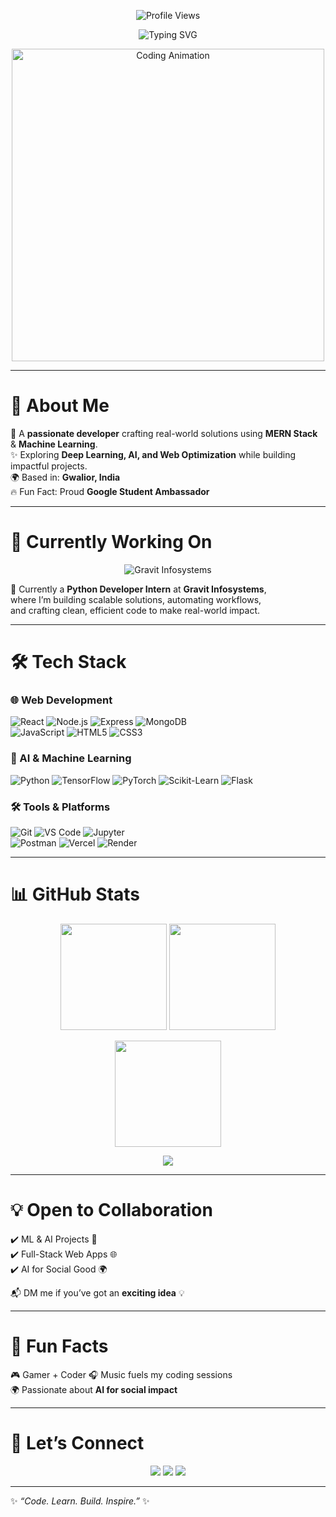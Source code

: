 <!-- GitHub Profile README -->

<!-- Typing SVG -->
<p align="center">
  <img src="https://komarev.com/ghpvc/?username=Priyanshu3369&label=Profile%20Views&color=00C2FF&style=flat-square" alt="Profile Views" />
</p>
<p align="center">
  <img src="https://readme-typing-svg.herokuapp.com?font=Fira+Code&size=28&pause=1000&color=00C2FF&center=true&vCenter=true&width=600&lines=Hey+👋,+I'm+Priyanshu!;💻+MERN+Stack+Developer;🤖+Machine+Learning+Enthusiast;🚀+Python+Developer+Intern" alt="Typing SVG" />
</p>

<!-- Banner GIF -->
<p align="center">
  <img src="https://media.giphy.com/media/qgQUggAC3Pfv687qPC/giphy.gif" width="500" alt="Coding Animation">
</p>

---

# 🚀 About Me  
🎯 A **passionate developer** crafting real-world solutions using **MERN Stack** & **Machine Learning**.  
✨ Exploring **Deep Learning, AI, and Web Optimization** while building impactful projects.  
🌍 Based in: **Gwalior, India**  
🔥 Fun Fact: Proud **Google Student Ambassador**  

---

# 💼 Currently Working On  
<p align="center">
  <img src="https://img.shields.io/badge/Gravit%20Infosystems-0078D4?style=for-the-badge&logo=python&logoColor=white" alt="Gravit Infosystems"/>
</p>

🚀 Currently a **Python Developer Intern** at **Gravit Infosystems**,  
where I’m building scalable solutions, automating workflows,  
and crafting clean, efficient code to make real-world impact.  

---

# 🛠️ Tech Stack  

### 🌐 Web Development  
![React](https://img.shields.io/badge/React-61DAFB?style=for-the-badge&logo=react&logoColor=black) 
![Node.js](https://img.shields.io/badge/Node.js-339933?style=for-the-badge&logo=nodedotjs&logoColor=white) 
![Express](https://img.shields.io/badge/Express-000000?style=for-the-badge&logo=express&logoColor=white) 
![MongoDB](https://img.shields.io/badge/MongoDB-47A248?style=for-the-badge&logo=mongodb&logoColor=white)  
![JavaScript](https://img.shields.io/badge/JavaScript-F7DF1E?style=for-the-badge&logo=javascript&logoColor=black) 
![HTML5](https://img.shields.io/badge/HTML5-E34F26?style=for-the-badge&logo=html5&logoColor=white) 
![CSS3](https://img.shields.io/badge/CSS3-1572B6?style=for-the-badge&logo=css3&logoColor=white)  

### 🤖 AI & Machine Learning  
![Python](https://img.shields.io/badge/Python-3776AB?style=for-the-badge&logo=python&logoColor=white) 
![TensorFlow](https://img.shields.io/badge/TensorFlow-FF6F00?style=for-the-badge&logo=tensorflow&logoColor=white) 
![PyTorch](https://img.shields.io/badge/PyTorch-EE4C2C?style=for-the-badge&logo=pytorch&logoColor=white) 
![Scikit-Learn](https://img.shields.io/badge/Scikit%20Learn-F7931E?style=for-the-badge&logo=scikit-learn&logoColor=white) 
![Flask](https://img.shields.io/badge/Flask-000000?style=for-the-badge&logo=flask&logoColor=white) 

### 🛠 Tools & Platforms  
![Git](https://img.shields.io/badge/-Git-F05032?style=for-the-badge&logo=git&logoColor=white) 
![VS Code](https://img.shields.io/badge/VS%20Code-007ACC?style=for-the-badge&logo=visual-studio-code&logoColor=white) 
![Jupyter](https://img.shields.io/badge/Jupyter-F37626?style=for-the-badge&logo=jupyter&logoColor=white)  
![Postman](https://img.shields.io/badge/Postman-FF6C37?style=for-the-badge&logo=postman&logoColor=white) 
![Vercel](https://img.shields.io/badge/Vercel-000000?style=for-the-badge&logo=vercel&logoColor=white) 
![Render](https://img.shields.io/badge/Render-46E3B7?style=for-the-badge&logo=render&logoColor=black)  

---

# 📊 GitHub Stats  

<p align="center">
  <img src="https://github-readme-stats.vercel.app/api?username=Priyanshu3369&show_icons=true&theme=tokyonight&hide_border=true" height="170"/>
  <img src="https://github-readme-stats.vercel.app/api/top-langs/?username=Priyanshu3369&layout=compact&theme=tokyonight&hide_border=true" height="170"/>
</p>

<p align="center">
  <img src="https://github-readme-streak-stats.herokuapp.com?user=Priyanshu3369&theme=tokyonight&hide_border=true&date_format=j%20M%5B%20Y%5D" height="170"/>
</p>

<p align="center">
  <img src="https://github-profile-summary-cards.vercel.app/api/cards/profile-details?username=Priyanshu3369&theme=tokyonight" />
</p>

---

# 💡 Open to Collaboration  
✔️ ML & AI Projects 🤖  
✔️ Full-Stack Web Apps 🌐  
✔️ AI for Social Good 🌍  

📬 DM me if you’ve got an **exciting idea** 💡  

---

# 🌟 Fun Facts  
🎮 Gamer + Coder 🎧 Music fuels my coding sessions  
🌍 Passionate about **AI for social impact**  

---

# 🤝 Let’s Connect  

<p align="center">
  <a href="https://github.com/Priyanshu3369"><img src="https://img.shields.io/badge/GitHub-181717?style=for-the-badge&logo=github" /></a>
  <a href="[https://www.linkedin.com/in/priyanshu-chourasiya](https://www.linkedin.com/in/priyanshu-ml/)"><img src="https://img.shields.io/badge/LinkedIn-0077B5?style=for-the-badge&logo=linkedin" /></a>
  <a href="mailto:priyanshuchourasiya32198@gmail.com"><img src="https://img.shields.io/badge/Email-D14836?style=for-the-badge&logo=gmail&logoColor=white" /></a>
</p>

---
✨ *“Code. Learn. Build. Inspire.”* ✨
